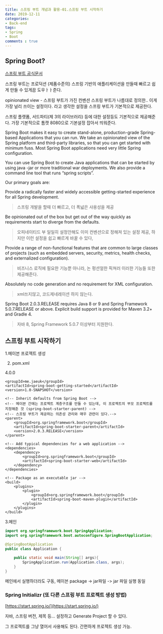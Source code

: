 ```yaml
---
title: 스프링 부트 개념과 활용-01.스프링 부트 시작하기
date: 2019-12-11
categories:
- Back-end
tags:
- Spring 
- Boot
comments : true
---
```


## Spring Boot?

[스프링 부트 공식문서](https://docs.spring.io/spring-boot/docs/2.0.3.RELEASE/reference/htmlsingle/#getting-started-introducing-spring-boot)


스프링 부트는 프로덕션 (제품수준의) 스프링 기반의 애플리케이션을 만들때 빠르고 쉽게 만들 수 있게끔 도우ㅏㅏ준다.



opinionated view - 스프링 부트가 가진 컨벤션 스프링 부트가 나름대로 정의한.. 이게 가장 널리 쓰이는 설정이다. 라고 생각한 설정을 스프링 부트가 기본적으로 제공한다.

스프링 플랫폼, 서드파티(제 3의 라이브러리) 등에 대한 설정등도 기본적으로 제공해준다. 가장 기본적으로 톰캣 8080으로 기본설정 잡아서 띄워준다.

Spring Boot makes it easy to create stand-alone, production-grade Spring-based Applications that you can run. We take an opinionated view of the Spring platform and third-party libraries, so that you can get started with minimum fuss. Most Spring Boot applications need very little Spring configuration.

You can use Spring Boot to create Java applications that can be started by using java -jar or more traditional war deployments. We also provide a command line tool that runs “spring scripts”.

Our primary goals are:

Provide a radically faster and widely accessible getting-started experience for all Spring development.
> 스프링 개발을 할때 더 빠르고, 더 폭넓은 사용성을 제공

Be opinionated out of the box but get out of the way quickly as requirements start to diverge from the defaults.
>오피네이티드 부 일일히 설정안해도 이미 컨벤션으로 정해져 있는 설정 제공, 하지만 이런 설정을 쉽고 빠르게 바꿀 수 있다,


Provide a range of non-functional features that are common to large classes of projects (such as embedded servers, security, metrics, health checks, and externalized configuration).
>비즈니스 로직에 필요한 기능뿐 아니라, 논 펑션얼한 픽쳐러 이러한 기능들 또한 제공해준다. 

Absolutely no code generation and no requirement for XML configuration.
>xml쓰지않고, 코드제네레이션 하지 않는다.


Spring Boot 2.0.3.RELEASE requires Java 8 or 9 and Spring Framework 5.0.7.RELEASE or above. Explicit build support is provided for Maven 3.2+ and Gradle 4.
>자바 8, Spring Framework 5.0.7 이상부터 지원한다.

## 스프링 부트 시작하기

1.메이븐 프로젝트 생성

2. pom.xml 
<?xml version="1.0" encoding="UTF-8"?>
<project xmlns="http://maven.apache.org/POM/4.0.0"
         xmlns:xsi="http://www.w3.org/2001/XMLSchema-instance"
         xsi:schemaLocation="http://maven.apache.org/POM/4.0.0 http://maven.apache.org/xsd/maven-4.0.0.xsd">
    <modelVersion>4.0.0</modelVersion>

    <groupId>me.jaeuk</groupId>
    <artifactId>spring-boot-getting-started</artifactId>
    <version>1.0-SNAPSHOT</version>

    <!-- Inherit defaults from Spring Boot -->
    <!-- 메이븐 간에는 프로젝트 계층구조를 만들 수 있는데, 이 프로젝트의 부모 프로젝트를 지정해준 것 (spring-boot-starter-parent) -->
    <!-- 스프링 부트가 제공하는 의존성 관리와 매우 관련이 있다.-->
    <parent>
        <groupId>org.springframework.boot</groupId>
        <artifactId>spring-boot-starter-parent</artifactId>
        <version>2.0.3.RELEASE</version>
    </parent>

    <!-- Add typical dependencies for a web application -->
    <dependencies>
        <dependency>
            <groupId>org.springframework.boot</groupId>
            <artifactId>spring-boot-starter-web</artifactId>
        </dependency>
    </dependencies>

    <!-- Package as an executable jar -->
    <build>
        <plugins>
            <plugin>
                <groupId>org.springframework.boot</groupId>
                <artifactId>spring-boot-maven-plugin</artifactId>
            </plugin>
        </plugins>
    </build>

</project>

3.메인
~~~java
import org.springframework.boot.SpringApplication;
import org.springframework.boot.autoconfigure.SpringBootApplication;

@SpringBootApplication
public class Application {

    public static void main(String[] args){
        SpringApplication.run(Application.class, args);
    }
}
~~~

메인에서 실행하더라도 구동, 메이븐 package -> jar파일 -> jar 파일 실행 동일 


### Spring Initializr (또 다른 스프링 부트 프로젝트 생성 방법)

[https://start.spring.io/](https://start.spring.io/)    

자바, 스프링 버전, 제목 등... 설정하고 Generate Project 할 수 있다.        

그 프로젝트를 그냥 열어서 사용해도 된다. 간편하게 프로젝트 생성 가능.          

